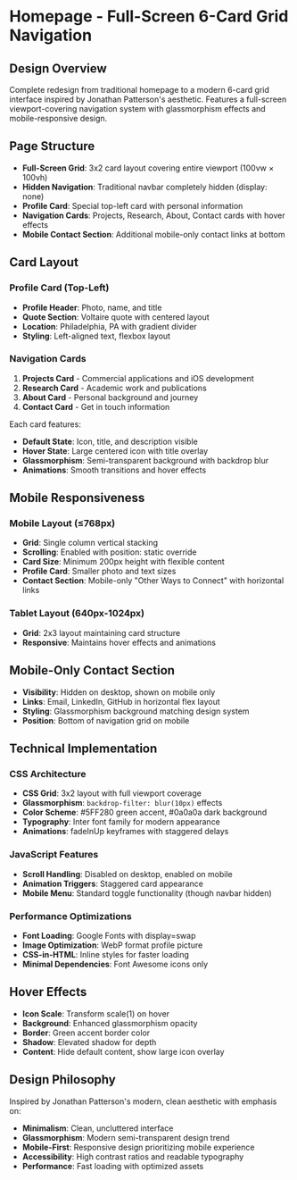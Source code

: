 # Homepage - Full-Screen 6-Card Grid Navigation

## Design Overview
Complete redesign from traditional homepage to a modern 6-card grid interface inspired by Jonathan Patterson's aesthetic. Features a full-screen viewport-covering navigation system with glassmorphism effects and mobile-responsive design.

## Page Structure
- **Full-Screen Grid**: 3x2 card layout covering entire viewport (100vw × 100vh)
- **Hidden Navigation**: Traditional navbar completely hidden (display: none)
- **Profile Card**: Special top-left card with personal information
- **Navigation Cards**: Projects, Research, About, Contact cards with hover effects
- **Mobile Contact Section**: Additional mobile-only contact links at bottom

## Card Layout

### Profile Card (Top-Left)
- **Profile Header**: Photo, name, and title
- **Quote Section**: Voltaire quote with centered layout
- **Location**: Philadelphia, PA with gradient divider
- **Styling**: Left-aligned text, flexbox layout

### Navigation Cards
1. **Projects Card** - Commercial applications and iOS development
2. **Research Card** - Academic work and publications  
3. **About Card** - Personal background and journey
4. **Contact Card** - Get in touch information

Each card features:
- **Default State**: Icon, title, and description visible
- **Hover State**: Large centered icon with title overlay
- **Glassmorphism**: Semi-transparent background with backdrop blur
- **Animations**: Smooth transitions and hover effects

## Mobile Responsiveness

### Mobile Layout (≤768px)
- **Grid**: Single column vertical stacking
- **Scrolling**: Enabled with position: static override
- **Card Size**: Minimum 200px height with flexible content
- **Profile Card**: Smaller photo and text sizes
- **Contact Section**: Mobile-only "Other Ways to Connect" with horizontal links

### Tablet Layout (640px-1024px)
- **Grid**: 2x3 layout maintaining card structure
- **Responsive**: Maintains hover effects and animations

## Mobile-Only Contact Section
- **Visibility**: Hidden on desktop, shown on mobile only
- **Links**: Email, LinkedIn, GitHub in horizontal flex layout
- **Styling**: Glassmorphism background matching design system
- **Position**: Bottom of navigation grid on mobile

## Technical Implementation

### CSS Architecture
- **CSS Grid**: 3x2 layout with full viewport coverage
- **Glassmorphism**: `backdrop-filter: blur(10px)` effects
- **Color Scheme**: #5FF280 green accent, #0a0a0a dark background
- **Typography**: Inter font family for modern appearance
- **Animations**: fadeInUp keyframes with staggered delays

### JavaScript Features
- **Scroll Handling**: Disabled on desktop, enabled on mobile
- **Animation Triggers**: Staggered card appearance
- **Mobile Menu**: Standard toggle functionality (though navbar hidden)

### Performance Optimizations
- **Font Loading**: Google Fonts with display=swap
- **Image Optimization**: WebP format profile picture
- **CSS-in-HTML**: Inline styles for faster loading
- **Minimal Dependencies**: Font Awesome icons only

## Hover Effects
- **Icon Scale**: Transform scale(1) on hover
- **Background**: Enhanced glassmorphism opacity
- **Border**: Green accent border color
- **Shadow**: Elevated shadow for depth
- **Content**: Hide default content, show large icon overlay

## Design Philosophy
Inspired by Jonathan Patterson's modern, clean aesthetic with emphasis on:
- **Minimalism**: Clean, uncluttered interface
- **Glassmorphism**: Modern semi-transparent design trend
- **Mobile-First**: Responsive design prioritizing mobile experience
- **Accessibility**: High contrast ratios and readable typography
- **Performance**: Fast loading with optimized assets